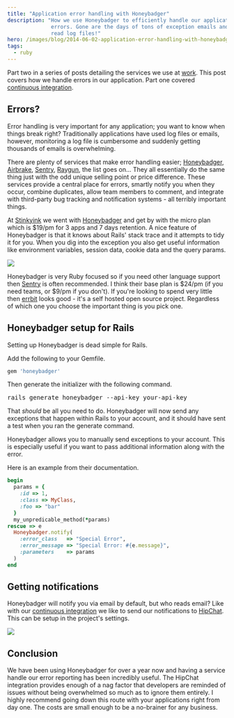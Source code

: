 ```yaml
---
title: "Application error handling with Honeybadger"
description: "How we use Honeybadger to efficiently handle our application
              errors. Gone are the days of tons of exception emails and hard to
              read log files!"
hero: /images/blog/2014-06-02-application-error-handling-with-honeybadger/honeybadger.jpg
tags:
  - ruby
---
```


Part two in a series of posts detailing the services we use at
[work][Stinkyink]. This post covers how we handle errors in our application.
Part one covered [continuous integration][Part1].


## Errors?

Error handling is very important for any application; you want to know when
things break right? Traditionally applications have used log files or emails,
however, monitoring a log file is cumbersome and suddenly getting thousands of
emails is overwhelming.

There are plenty of services that make error handling easier; [Honeybadger],
[Airbrake], [Sentry], [Raygun], the list goes on... They all essentially do
the same thing just with the odd unique selling point or price difference.
These services provide a central place for errors, smartly notify you when they
occur, combine duplicates, allow team members to comment, and integrate with
third-party bug tracking and notification systems - all terribly important
things.

At [Stinkyink] we went with [Honeybadger] and get by with the micro plan which
is $19/pm for 3 apps and 7 days retention. A nice feature of Honeybadger is
that it knows about Rails' stack trace and it attempts to tidy it for you. When
you dig into the exception you also get useful information like environment
variables, session data, cookie data and the query params.

<a href="//i.imgur.com/FnV1vMy.png" data-fluidbox><img
src="//i.imgur.com/FnV1vMy.png" class="figure"></a>

Honeybadger is very Ruby focused so if you need other language support then
[Sentry] is often recommended. I think their base plan is $24/pm (if you need
teams, or $9/pm if you don't). If you're looking to spend very little then
[errbit] looks good - it's a self hosted open source project. Regardless of
which one you choose the important thing is you pick one.

## Honeybadger setup for Rails

Setting up Honeybadger is dead simple for Rails.

Add the following to your Gemfile.

```ruby
gem 'honeybadger'
```

Then generate the initializer with the following command.

<pre>
rails generate honeybadger --api-key your-api-key
</pre>

That _should_ be all you need to do. Honeybadger will now send any exceptions
that happen within Rails to your account, and it should have sent a test when you
ran the generate command.

Honeybadger allows you to manually send exceptions to your account. This is
especially useful if you want to pass additional information along with the
error.

Here is an example from their documentation.

```ruby
begin
  params = {
    :id => 1,
    :class => MyClass,
    :foo => "bar"
  }
  my_unpredicable_method(*params)
rescue => e
  Honeybadger.notify(
    :error_class   => "Special Error",
    :error_message => "Special Error: #{e.message}",
    :parameters    => params
  )
end
```


## Getting notifications

Honeybadger will notify you via email by default, but who reads email? Like
with our [continuous integration][Part1] we like to send our notifications to
[HipChat]. This can be setup in the project's settings.

<img
src="//i.imgur.com/Aq8ooC9.png" class="figure center">

## Conclusion

We have been using Honeybadger for over a year now and having a service handle
our error reporting has been incredibly useful. The HipChat integration provides
enough of a nag factor that developers are reminded of issues without being
overwhelmed so much as to ignore them entirely. I highly recommend going down
this route with your applications right from day one. The costs are small enough
to be a no-brainer for any business.

[Stinkyink]:http://www.stinkyinkshop.co.uk
[Part1]:/blog/rails-continuous-integration-with-semaphore/
[Honeybadger]:https://www.honeybadger.io/
[Airbrake]:https://www.honeybadger.io/
[Sentry]:https://www.getsentry.com/
[Raygun]:http://raygun.io/
[errbit]:https://github.com/errbit/errbit/
[HipChat]:https://www.hipchat.com/
